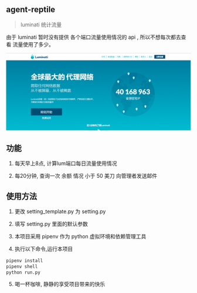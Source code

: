 ## agent-reptile
>luminati 统计流量

由于 luminati 暂时没有提供 各个端口流量使用情况的 api , 所以不想每次都去查看 流量使用了多少。

![lum](https://github.com/LingHanChuJian/agent-reptile/blob/master/img/lum.png)

## 功能

1. 每天早上8点, 计算lum端口每日流量使用情况

2. 每20分钟, 查询一次 余额 情况 小于 50 美刀 向管理者发送邮件


## 使用方法

1. 更改 setting_template.py 为 setting.py

2. 填写 setting.py 里面的默认参数

3. 本项目采用 pipenv 作为 python 虚拟环境和依赖管理工具

4. 执行以下命令,运行本项目

```
pipenv install
pipenv shell
python run.py
```

5. 喝一杯咖啡, 静静的享受项目带来的快乐
